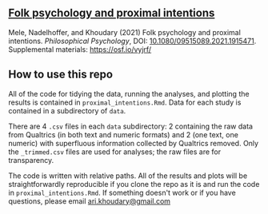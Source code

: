 ## [Folk psychology and proximal intentions](https://www.tandfonline.com/action/showCitFormats?doi=10.1080%2F09515089.2021.1915471&area=0000000000000001)

Mele, Nadelhoffer, and Khoudary (2021) Folk psychology and proximal intentions. *Philosophical Psychology*, DOI: [10.1080/09515089.2021.1915471](https://www.tandfonline.com/action/showCitFormats?doi=10.1080%2F09515089.2021.1915471&area=0000000000000001). Supplemental materials: https://osf.io/vyjrf/ 

## How to use this repo
All of the code for tidying the data, running the analyses, and plotting the results is contained in `proximal_intentions.Rmd`. Data for each study is contained in a subdirectory of `data`. 

There are 4 `.csv` files in each `data` subdirectory: 2 containing the raw data from Qualtrics (in both text and numeric formats) and 2 (one text, one numeric) with superfluous information collected by Qualtrics removed. Only the `_trimmed.csv` files are used for analyses; the raw files are for transparency. 

The code is written with relative paths. All of the results and plots will be straightforwardly reproducible if you clone the repo as it is and run the code in `proximal_intentions.Rmd`. If something doesn't work or if you have questions, please email ari.khoudary@gmail.com
